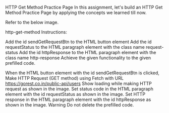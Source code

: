 HTTP Get Method Practice Page
In this assignment, let's build an HTTP Get Method Practice Page by applying the concepts we learned till now.

Refer to the below image.

http-get-method
Instructions:

Add the id sendGetRequestBtn to the HTML button element
Add the id requestStatus to the HTML paragraph element with the class name request-status
Add the id httpResponse to the HTML paragraph element with the class name http-response
Achieve the given functionality to the given prefilled code.

When the HTML button element with the id sendGetRequestBtn is clicked,
Make HTTP Request (GET method) using Fetch with URL https://gorest.co.in/public-api/users
Show loading while making HTTP request as shown in the image.
Set status code in the HTML paragraph element with the id requestStatus as shown in the image.
Set HTTP response in the HTML paragraph element with the id httpResponse as shown in the image.
Warning
Do not delete the prefilled code.
